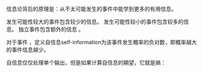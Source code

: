 信息论背后的原理是：从不太可能发生的事件中能学到更多的有用信息。

发生可能性较大的事件包含较少的信息。
发生可能性较小的事件包含较多的信息。
独立事件包含额外的信息 。


对于事件 ，定义自信息self-information为该事件发生概率的负对数，即概率越大的事件信息越少。

自信息仅仅处理单个输出，但是如果计算自信息的期望，它就是熵：
